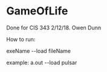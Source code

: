 # GameOfLife
Done for CIS 343
2/12/18. 
Owen Dunn

How to run:

exeName --load fileName

example: a.out --load pulsar
